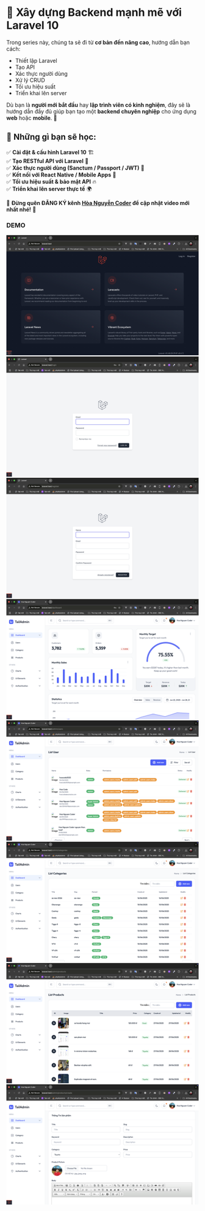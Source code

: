 # 🚀 Xây dựng Backend mạnh mẽ với Laravel 10

Trong series này, chúng ta sẽ đi từ **cơ bản đến nâng cao**, hướng dẫn bạn cách:  
- Thiết lập Laravel  
- Tạo API  
- Xác thực người dùng  
- Xử lý CRUD  
- Tối ưu hiệu suất  
- Triển khai lên server  

Dù bạn là **người mới bắt đầu** hay **lập trình viên có kinh nghiệm**, đây sẽ là hướng dẫn đầy đủ giúp bạn tạo một **backend chuyên nghiệp** cho ứng dụng **web** hoặc **mobile**. 🚀  

## 🔹 Những gì bạn sẽ học:
✅ **Cài đặt & cấu hình Laravel 10** 🏗️  
✅ **Tạo RESTful API với Laravel** 🔄  
✅ **Xác thực người dùng (Sanctum / Passport / JWT)** 🔑  
✅ **Kết nối với React Native / Mobile Apps** 📱  
✅ **Tối ưu hiệu suất & bảo mật API** 🔥  
✅ **Triển khai lên server thực tế** 🌍  

📌 **Đừng quên ĐĂNG KÝ kênh [Hòa Nguyễn Coder](https://www.youtube.com/@hoanguyencoder7136) để cập nhật video mới nhất nhé!** 🎯 

### DEMO 
![hoanguyenit.com](https://github.com/skipperhoa/Build-Backend-with-Laravel-10/blob/dev/demo/1.png)
![hoanguyenit.com](https://github.com/skipperhoa/Build-Backend-with-Laravel-10/blob/dev/demo/2.png)
![hoanguyenit.com](https://github.com/skipperhoa/Build-Backend-with-Laravel-10/blob/dev/demo/3.png)
![hoanguyenit.com](https://github.com/skipperhoa/Build-Backend-with-Laravel-10/blob/dev/demo/4.png)
![hoanguyenit.com](https://github.com/skipperhoa/Build-Backend-with-Laravel-10/blob/dev/demo/5.png)
![hoanguyenit.com](https://github.com/skipperhoa/Build-Backend-with-Laravel-10/blob/dev/demo/6.png)
![hoanguyenit.com](https://github.com/skipperhoa/Build-Backend-with-Laravel-10/blob/dev/demo/7.png)
![hoanguyenit.com](https://github.com/skipperhoa/Build-Backend-with-Laravel-10/blob/dev/demo/8.png)
